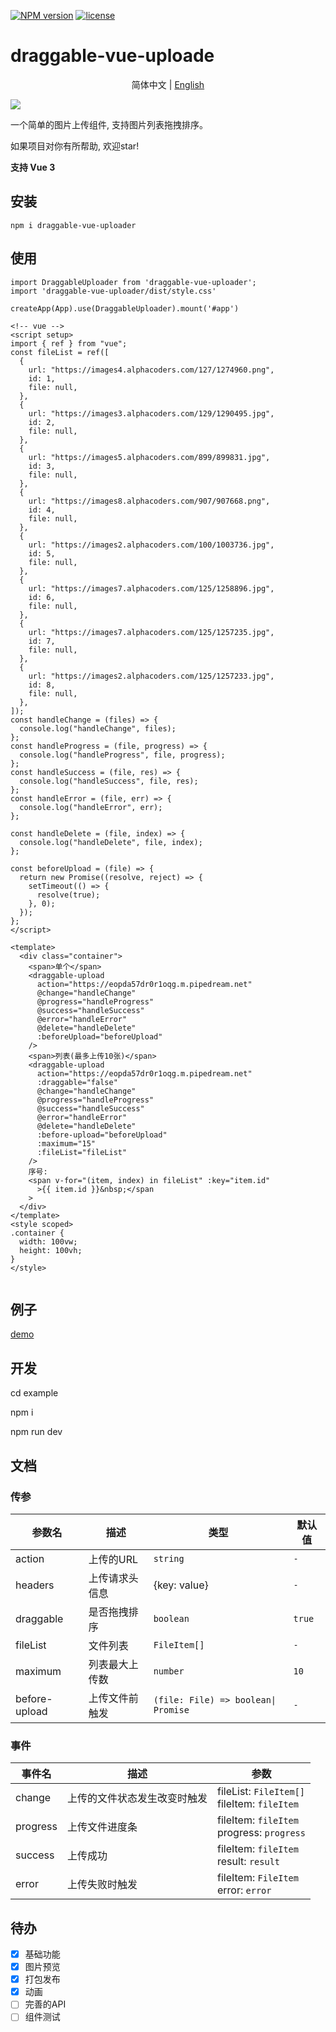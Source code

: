 
[![NPM version][npm-image]][npm-url]
<a href="https://github.com/l1uqi/draggable-vue-uploader/blob/main/LICENSE">
    <img alt="license" src="https://img.shields.io/badge/license-MIT-brightgreen">
</a>

[npm-image]: https://img.shields.io/npm/v/draggable-vue-uploader
[npm-url]: https://www.npmjs.com/package/draggable-vue-uploader

# draggable-vue-uploade

<div align="center">

简体中文 | [English](./README.en.md)

</div>

![](https://github.com/l1uqi/PicGo/blob/main/blog/draggable.gif?raw=true)

一个简单的图片上传组件, 支持图片列表拖拽排序。

如果项目对你有所帮助, 欢迎star!

**支持 Vue 3**

## 安装
```
npm i draggable-vue-uploader
```

## 使用
```
import DraggableUploader from 'draggable-vue-uploader';
import 'draggable-vue-uploader/dist/style.css'

createApp(App).use(DraggableUploader).mount('#app')

<!-- vue -->
<script setup>
import { ref } from "vue";
const fileList = ref([
  {
    url: "https://images4.alphacoders.com/127/1274960.png",
    id: 1,
    file: null,
  },
  {
    url: "https://images3.alphacoders.com/129/1290495.jpg",
    id: 2,
    file: null,
  },
  {
    url: "https://images5.alphacoders.com/899/899831.jpg",
    id: 3,
    file: null,
  },
  {
    url: "https://images8.alphacoders.com/907/907668.png",
    id: 4,
    file: null,
  },
  {
    url: "https://images2.alphacoders.com/100/1003736.jpg",
    id: 5,
    file: null,
  },
  {
    url: "https://images7.alphacoders.com/125/1258896.jpg",
    id: 6,
    file: null,
  },
  {
    url: "https://images7.alphacoders.com/125/1257235.jpg",
    id: 7,
    file: null,
  },
  {
    url: "https://images2.alphacoders.com/125/1257233.jpg",
    id: 8,
    file: null,
  },
]);
const handleChange = (files) => {
  console.log("handleChange", files);
};
const handleProgress = (file, progress) => {
  console.log("handleProgress", file, progress);
};
const handleSuccess = (file, res) => {
  console.log("handleSuccess", file, res);
};
const handleError = (file, err) => {
  console.log("handleError", err);
};

const handleDelete = (file, index) => {
  console.log("handleDelete", file, index);
};

const beforeUpload = (file) => {
  return new Promise((resolve, reject) => {
    setTimeout(() => {
      resolve(true);
    }, 0);
  });
};
</script>

<template>
  <div class="container">
    <span>单个</span>
    <draggable-upload
      action="https://eopda57dr0r1oqg.m.pipedream.net"
      @change="handleChange"
      @progress="handleProgress"
      @success="handleSuccess"
      @error="handleError"
      @delete="handleDelete"
      :beforeUpload="beforeUpload"
    />
    <span>列表(最多上传10张)</span>
    <draggable-upload
      action="https://eopda57dr0r1oqg.m.pipedream.net"
      :draggable="false"
      @change="handleChange"
      @progress="handleProgress"
      @success="handleSuccess"
      @error="handleError"
      @delete="handleDelete"
      :before-upload="beforeUpload"
      :maximum="15"
      :fileList="fileList"
    />
    序号:
    <span v-for="(item, index) in fileList" :key="item.id"
      >{{ item.id }}&nbsp;</span
    >
  </div>
</template>
<style scoped>
.container {
  width: 100vw;
  height: 100vh;
}
</style>


```

## 例子
[demo](https://hello7cat.com/draggable-vue-uploader/)

## 开发

cd example

npm i

npm run dev

## 文档

### 传参
|参数名|描述|类型|默认值|
|---|---|---|---|
|action|上传的URL|`string`|`-`|
|headers|上传请求头信息|{key: value}|`-`|
|draggable|是否拖拽排序|`boolean`|`true`|
|fileList|文件列表|`FileItem[]`|`-`|
|maximum|列表最大上传数|`number`|`10`|
|before-upload|上传文件前触发|`(file: File) => boolean\| Promise`|`-`|
### 事件
|事件名|描述|参数|
|---|---|---|
|change|上传的文件状态发生改变时触发|fileList: `FileItem[]`<br>fileItem: `fileItem`|
|progress|上传文件进度条|fileItem: `fileItem`<br>progress: `progress`|
|success|上传成功|fileItem: `fileItem`<br>result: `result`|
|error|上传失败时触发|fileItem: `FileItem`<br>error: `error`|

## 待办

- [x] 基础功能
- [x] 图片预览
- [x] 打包发布
- [x] 动画
- [ ] 完善的API
- [ ] 组件测试